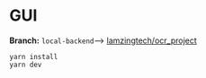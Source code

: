 # GUI
**Branch:** `local-backend`-->
[lamzingtech/ocr_project](https://github.com/Yaiphaba-Ng/ocr-gui)

```
yarn install
yarn dev
```
